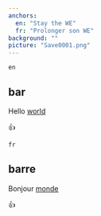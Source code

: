 ```yaml
---
anchors:
  en: "Stay the WE"
  fr: "Prolonger son WE"
background: ""
picture: "Save0001.png"
---
```

`en`

## bar

Hello [world](http://www.google.com)

:+1:

`fr`

## barre

Bonjour [monde](http://www.google.com)

:+1:
